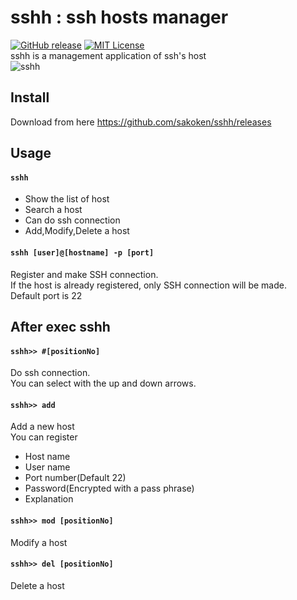 # sshh : ssh hosts manager

[![GitHub release](https://img.shields.io/github/release/sakoken/sshh.svg)](https://github.com/sakoken/sshh/releases/latest)
[![MIT License](http://img.shields.io/badge/license-MIT-blue.svg?style=flat)](https://github.com/sakoken/sshh/blob/master/LICENSE)
<br>
sshh is a management application of ssh's host<br>
![sshh](https://res.cloudinary.com/dwarv2f81/image/upload/v1554915394/sshh/sshh_movie.gif)

## Install
Download from here https://github.com/sakoken/sshh/releases

## Usage
#### `sshh`
- Show the list of host
- Search a host
- Can do ssh connection
- Add,Modify,Delete a host

#### `sshh [user]@[hostname] -p [port]`
Register and make SSH connection.<br>
If the host is already registered, only SSH connection will be made.<br>
Default port is 22

## After exec sshh 
#### `sshh>> #[positionNo]`
Do ssh connection.<br>
You can select with the up and down arrows.

#### `sshh>> add`
Add a new host<br>
You can register
- Host name
- User name
- Port number(Default 22)
- Password(Encrypted with a pass phrase)
- Explanation

#### `sshh>> mod [positionNo]`
Modify a host

#### `sshh>> del [positionNo]`
Delete a host





